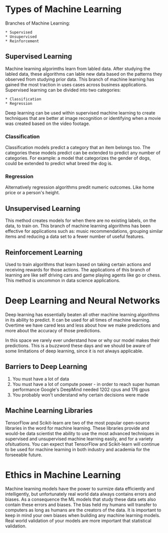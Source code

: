 # Types of Machine Learning

Branches of Machine Learning:

    * Supervised
    * Unsupervised
    * Reinforcement


## Supervised Learning

Machine learning algorimths learn from labled data. After studying the labled
data, these algorithms can lable new data based on the patterns they observed
from studying prior data. This branch of machine learning has gained the most
traction in uses cases across business applications.  Supervised learning can
be divided into two categories:
    
    * Classification
    * Regression

Deep learning can be used within supervised machine learning to create
techniques that are better at image recognition or identifying when a movie was
created based on the video footage.

### Classification

Classification models predict a category that an item belongs too. The
categories these models predict can be extended to predict any number of
categories. For example: a model that categorizes the gender of dogs, could be
extended to predict what breed the dog is.

### Regression

Alternatively regression algorithms predit numeric outcomes. Like home price or
a person's height.

## Unsupervised Learning

This method creates models for when there are no existing labels, on the data,
to train on. This branch of machine learning algorithms has been effective for
applications such as: music recommendations, grouping similar items and
reducing a data set to a fewer number of useful features.

## Reinforcement Learning

Used to train algorithms that learn based on taking certain actions and
receiving rewards for those actions. The applications of this branch of
learning are like self driving cars and game playing agents like go or chess.
This method is uncommon in data science applications.

# Deep Learning and Neural Networks

Deep learning has essentially beaten all other machine learning algorithms in
its ability to predict. It can be used for all times of machine learning.
Overtime we have cared less and less about how we make predictions and more
about the accuracy of those predictions.

In this space we rarely ever understand how or why our model makes their
predictions. This is a buzzword these days and we should be aware of some
limitations of deep learning, since it is not always applicable.

## Barriers to Deep Learning

1. You must have a lot of data
2. You must have a lot of compute power - in order to reach super human
   performance Google's DeepMind needed 1202 cpus and 176 gpus
3. You probably won't understand why certain decisions were made

## Machine Learning Libraries

TensorFlow and Scikit-learn are two of the most popular open-source libraries
in the word for machine learning. These libraries provide and would-be data
scientist the ability to use the most advanced techniques in supervised and
unsupervised machine learning easily, and for a variety ofsituations.  You can
expect that TensorFlow and Scikit-learn will continue to be used for machine
learning in both industry and academia for the forseeable future.

# Ethics in Machine Learning

Machine learning models have the power to surmize data efficiently and
intelligently, but unfortunately real world data always contains errors and
biases. As a consequence the ML models that study these data sets also contain
these errors and biases. The bias held my humans will transfer to computers as
long as humans are the creators of the data. It is important to keep in mind
your own biases when building any machine learning models. Real world
validation of your models are more important that statistical validation.
